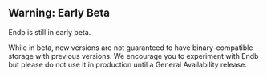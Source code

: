 
## Warning: Early Beta

Endb is still in early beta.

While in beta, new versions are not guaranteed to have binary-compatible storage with previous versions.
We encourage you to experiment with Endb but please do not use it in production until a General Availability release.
